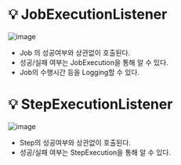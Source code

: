 # 💡 JobExecutionListener

![image](https://github.com/user-attachments/assets/e1b682a8-a331-4240-9ea8-1b6fe33a4e61)

- Job 의 성공여부와 상관없이 호출된다.
- 성공/실패 여부는 JobExecution을 통해 알 수 있다.
- Job의 수행시간 등을 Logging할 수 있다.

# 💡 StepExecutionListener

![image](https://github.com/user-attachments/assets/7dc50c41-3cc7-4306-9936-0fab5d407d7c)

- Step의 성공여부와 상관없이 호출된다.
- 성공/실패 여부는 StepExecution을 통해 알 수 있다.

